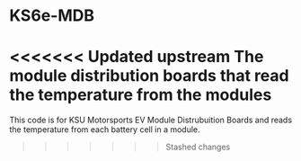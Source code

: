 # KS6e-MDB
<<<<<<< Updated upstream
The module distribution boards that read the temperature from the modules  
=======


This code is for KSU Motorsports EV Module Distrubuition Boards 
and reads the temperature from each battery cell in a module.
 
>>>>>>> Stashed changes
